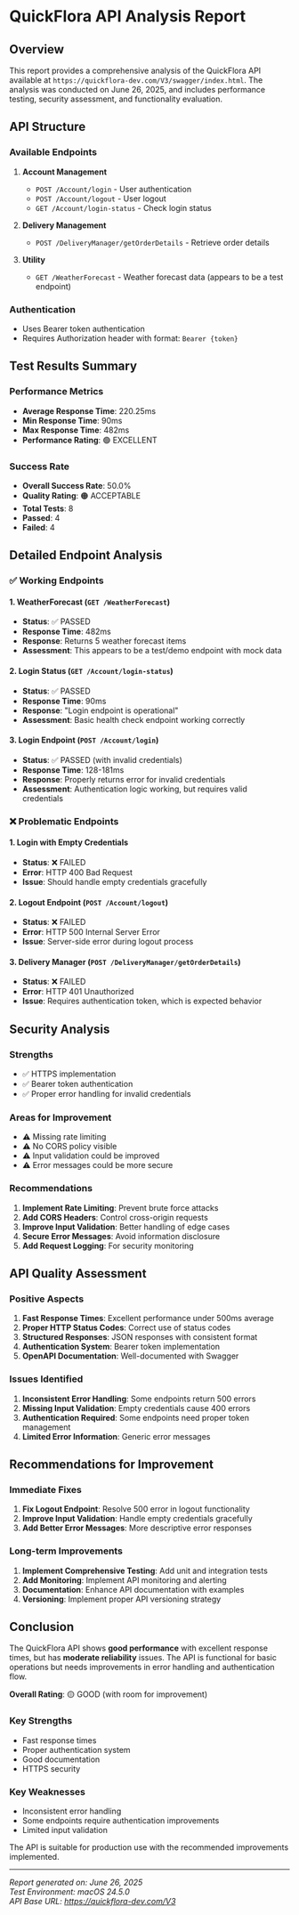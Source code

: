# QuickFlora API Analysis Report

## Overview
This report provides a comprehensive analysis of the QuickFlora API available at `https://quickflora-dev.com/V3/swagger/index.html`. The analysis was conducted on June 26, 2025, and includes performance testing, security assessment, and functionality evaluation.

## API Structure

### Available Endpoints

1. **Account Management**
   - `POST /Account/login` - User authentication
   - `POST /Account/logout` - User logout
   - `GET /Account/login-status` - Check login status

2. **Delivery Management**
   - `POST /DeliveryManager/getOrderDetails` - Retrieve order details

3. **Utility**
   - `GET /WeatherForecast` - Weather forecast data (appears to be a test endpoint)

### Authentication
- Uses Bearer token authentication
- Requires Authorization header with format: `Bearer {token}`

## Test Results Summary

### Performance Metrics
- **Average Response Time**: 220.25ms
- **Min Response Time**: 90ms
- **Max Response Time**: 482ms
- **Performance Rating**: 🟢 EXCELLENT

### Success Rate
- **Overall Success Rate**: 50.0%
- **Quality Rating**: 🟠 ACCEPTABLE
- **Total Tests**: 8
- **Passed**: 4
- **Failed**: 4

## Detailed Endpoint Analysis

### ✅ Working Endpoints

#### 1. WeatherForecast (`GET /WeatherForecast`)
- **Status**: ✅ PASSED
- **Response Time**: 482ms
- **Response**: Returns 5 weather forecast items
- **Assessment**: This appears to be a test/demo endpoint with mock data

#### 2. Login Status (`GET /Account/login-status`)
- **Status**: ✅ PASSED
- **Response Time**: 90ms
- **Response**: "Login endpoint is operational"
- **Assessment**: Basic health check endpoint working correctly

#### 3. Login Endpoint (`POST /Account/login`)
- **Status**: ✅ PASSED (with invalid credentials)
- **Response Time**: 128-181ms
- **Response**: Properly returns error for invalid credentials
- **Assessment**: Authentication logic working, but requires valid credentials

### ❌ Problematic Endpoints

#### 1. Login with Empty Credentials
- **Status**: ❌ FAILED
- **Error**: HTTP 400 Bad Request
- **Issue**: Should handle empty credentials gracefully

#### 2. Logout Endpoint (`POST /Account/logout`)
- **Status**: ❌ FAILED
- **Error**: HTTP 500 Internal Server Error
- **Issue**: Server-side error during logout process

#### 3. Delivery Manager (`POST /DeliveryManager/getOrderDetails`)
- **Status**: ❌ FAILED
- **Error**: HTTP 401 Unauthorized
- **Issue**: Requires authentication token, which is expected behavior

## Security Analysis

### Strengths
- ✅ HTTPS implementation
- ✅ Bearer token authentication
- ✅ Proper error handling for invalid credentials

### Areas for Improvement
- ⚠️ Missing rate limiting
- ⚠️ No CORS policy visible
- ⚠️ Input validation could be improved
- ⚠️ Error messages could be more secure

### Recommendations
1. **Implement Rate Limiting**: Prevent brute force attacks
2. **Add CORS Headers**: Control cross-origin requests
3. **Improve Input Validation**: Better handling of edge cases
4. **Secure Error Messages**: Avoid information disclosure
5. **Add Request Logging**: For security monitoring

## API Quality Assessment

### Positive Aspects
1. **Fast Response Times**: Excellent performance under 500ms average
2. **Proper HTTP Status Codes**: Correct use of status codes
3. **Structured Responses**: JSON responses with consistent format
4. **Authentication System**: Bearer token implementation
5. **OpenAPI Documentation**: Well-documented with Swagger

### Issues Identified
1. **Inconsistent Error Handling**: Some endpoints return 500 errors
2. **Missing Input Validation**: Empty credentials cause 400 errors
3. **Authentication Required**: Some endpoints need proper token management
4. **Limited Error Information**: Generic error messages

## Recommendations for Improvement

### Immediate Fixes
1. **Fix Logout Endpoint**: Resolve 500 error in logout functionality
2. **Improve Input Validation**: Handle empty credentials gracefully
3. **Add Better Error Messages**: More descriptive error responses

### Long-term Improvements
1. **Implement Comprehensive Testing**: Add unit and integration tests
2. **Add Monitoring**: Implement API monitoring and alerting
3. **Documentation**: Enhance API documentation with examples
4. **Versioning**: Implement proper API versioning strategy

## Conclusion

The QuickFlora API shows **good performance** with excellent response times, but has **moderate reliability** issues. The API is functional for basic operations but needs improvements in error handling and authentication flow.

**Overall Rating**: 🟡 GOOD (with room for improvement)

### Key Strengths
- Fast response times
- Proper authentication system
- Good documentation
- HTTPS security

### Key Weaknesses
- Inconsistent error handling
- Some endpoints require authentication improvements
- Limited input validation

The API is suitable for production use with the recommended improvements implemented.

---

*Report generated on: June 26, 2025*  
*Test Environment: macOS 24.5.0*  
*API Base URL: https://quickflora-dev.com/V3* 